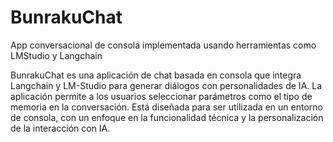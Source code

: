# BunrakuChat
App conversacional de consola implementada usando herramientas como LMStudio y Langchain


BunrakuChat es una aplicación de chat basada en consola que integra Langchain y LM-Studio para generar diálogos con personalidades de IA. La aplicación permite a los usuarios seleccionar parámetros como el tipo de memoria en la conversación. Está diseñada para ser utilizada en un entorno de consola, con un enfoque en la funcionalidad técnica y la personalización de la interacción con IA.
